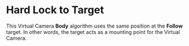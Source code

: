 # Hard Lock to Target

This Virtual Camera **Body** algorithm uses the same position at the **Follow** target. In other words, the target acts as a mounting point for the Virtual Camera.


